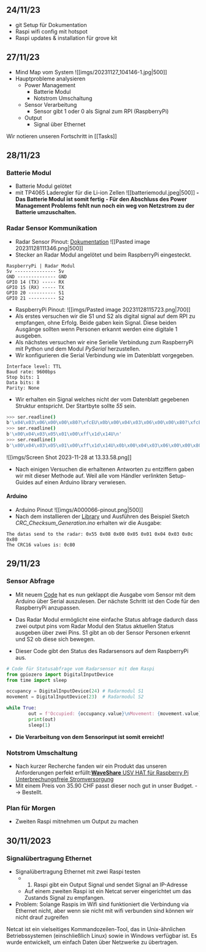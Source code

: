 ## 24/11/23
- git Setup für Dokumentation
- Raspi wifi config mit hotspot
- Raspi updates & installation für grove kit

## 27/11/23
- Mind Map vom System
  ![[imgs/20231127_104146-1.jpg|500]]
- Hauptprobleme analysieren
	- Power Management
		- Batterie Modul
		- Notstrom Umschaltung
	- Sensor Verarbeitung
		- Sensor gibt 1 oder 0 als Signal zum RPI (RaspberryPi)
	- Output
		- Signal über Ethernet

Wir notieren unseren Fortschritt in [[Tasks]]
## 28/11/23
### Batterie Modul
- Batterie Modul gelötet
- mit TP4065 Laderegler für die Li-ion Zellen
![[batteriemodul.jpeg|500]]
**- Das Batterie Modul ist somit fertig**
**- Für den Abschluss des Power Management Problems fehlt nun noch ein weg von Netzstrom zu der Batterie umzuschalten.**
### Radar Sensor Kommunikation
- Radar Sensor Pinout: [Dokumentation](https://github.com/limengdu/Seeed-Studio-MR24FDB1-Sensor)
![[Pasted image 20231128111346.png|500]]
- Stecker an Radar Modul angelötet und beim RaspberryPi eingesteckt.
```
RaspberryPi | Radar Modul
5v --------------- 5v
GND -------------- GND
GPIO 14 (TX) ----- RX
GPIO 15 (RX) ----- TX
GPIO 20 ---------- S1
GPIO 21 ---------- S2
```
- RaspberryPi Pinout:
![[imgs/Pasted image 20231128115723.png|700]]
- Als erstes versuchen wir die S1 und S2 als digital signal auf dem RPI zu empfangen, ohne Erfolg. Beide gaben kein Signal. Diese beiden Ausgänge sollten wenn Personen erkannt werden eine digitale 1 ausgeben.
- Als nächstes versuchen wir eine Serielle Verbindung zum RaspberryPi mit Python und dem Modul *PySerial* herzustellen.
- Wir konfigurieren die Serial Verbindung wie im Datenblatt vorgegeben.
```
Interface level: TTL 
Baud rate: 9600bps
Stop bits: 1
Data bits: 8
Parity: None
```
- Wir erhalten ein Signal welches nicht der vom Datenblatt gegebenen Struktur entspricht. Der Startbyte sollte *55* sein. 
```bash
>>> ser.readline()
b'\x04\x03\x06\x00\x00\x80?\xfcEU\x0b\x00\x04\x03\x06\x00\x00\x80?\xfcEU\n'
>>> ser.readline()
b'\x00\x04\x03\x05\x01\x00\xff\x1d\x14U\n'
>>> ser.readline()
b'\x00\x04\x03\x05\x01\x00\xff\x1d\x14U\x0b\x00\x04\x03\x06\x00\x00\x80?\xfcEU\n'
```
![[imgs/Screen Shot 2023-11-28 at 13.33.58.png]]
- Nach einigen Versuchen die erhaltenen Antworten zu entziffern gaben wir mit dieser Methode auf. Weil alle vom Händler verlinkten Setup-Guides auf einen Arduino library verwiesen.

#### Arduino
- Arduino Pinout
![[imgs/A000066-pinout.png|500]]
- Nach dem installieren der [Library](https://github.com/limengdu/Seeed-Studio-MR24FDB1-Sensor) und Ausführen des Beispiel Sketch *CRC_Checksum_Generation.ino* erhalten wir die Ausgabe:
```
The datas send to the radar: 0x55 0x08 0x00 0x05 0x01 0x04 0x03 0x0c 0x80 
The CRC16 values is: 0c80
```


## 29/11/23
### Sensor Abfrage
- Mit neuem [Code](https://github.com/Seeed-Studio/Seeed_Arduino_24GHz_Radar_Sensor) hat es nun geklappt die Ausgabe vom Sensor mit dem Arduino über Serial auszulesen. Der nächste Schritt ist den Code für den RaspberryPi anzupassen.
- Das Radar Modul ermöglicht eine einfache Status abfrage dadurch dass zwei output pins vom Radar Modul den Status aktuellen Status ausgeben über zwei Pins. S1 gibt an ob der Sensor Personen erkennt und S2 ob diese sich bewegen. 

- Dieser Code gibt den Status des Radarsensors auf dem RaspberryPi aus.
```python
# Code für Statusabfrage vom Radarsensor mit dem Raspi
from gpiozero import DigitalInputDevice
from time import sleep

occupancy = DigitalInputDevice(24) # Radarmodul S1
movement = DigitalInputDevice(23)  # Radarmodul S2

while True:
        out = f'Occupied: {occupancy.value}\nMovement: {movement.value}'
        print(out)
        sleep(1)
```

- **Die Verarbeitung von dem Sensorinput ist somit erreicht!**

### Notstrom Umschaltung
- Nach kurzer Recherche fanden wir ein Produkt das unseren Anforderungen perfekt erfüllt:[**WaveShare** USV HAT für Raspberry Pi Unterbrechungsfreie Stromversorgung](https://www.digitec.ch/de/s1/product/waveshare-usv-hat-fuer-raspberry-pi-unterbrechungsfreie-stromversorgung-entwicklungsboard-kit-25007122?supplier=8244233)
- Mit einem Preis von 35.90 CHF passt dieser noch gut in unser Budget. --> Bestellt.

### Plan für Morgen
- Zweiten Raspi mitnehmen um Output zu machen

## 30/11/2023
### Signalübertragung Ethernet
- Signalübertragung Ethernet mit zwei Raspi testen
	- 1. Raspi gibt ein Output Signal und sendet Signal an IP-Adresse
	- Auf einem zweiten Raspi ist ein Netcat server eingerichtet um das Zustands Signal zu empfangen.
- Problem: Solange Raspis im Wifi sind funktioniert die Verbindung via Ethernet nicht, aber wenn sie nicht mit wifi verbunden sind können wir nicht drauf zugreifen

Netcat ist ein vielseitiges Kommandozeilen-Tool, das in Unix-ähnlichen Betriebssystemen (einschließlich Linux) sowie in Windows verfügbar ist. Es wurde entwickelt, um einfach Daten über Netzwerke zu übertragen.